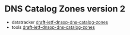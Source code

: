# DNS Catalog Zones version 2

- datatracker [draft-ietf-dnsop-dns-catalog-zones](https://datatracker.ietf.org/doc/draft-ietf-dnsop-dns-catalog-zones/)
- tools [draft-ietf-dnsop-dns-catalog-zones](https://tools.ietf.org/html/draft-ietf-dnsop-dns-catalog-zones)
